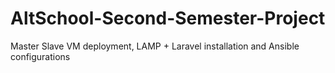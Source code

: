 # AltSchool-Second-Semester-Project
Master Slave VM deployment, LAMP + Laravel installation and Ansible configurations
